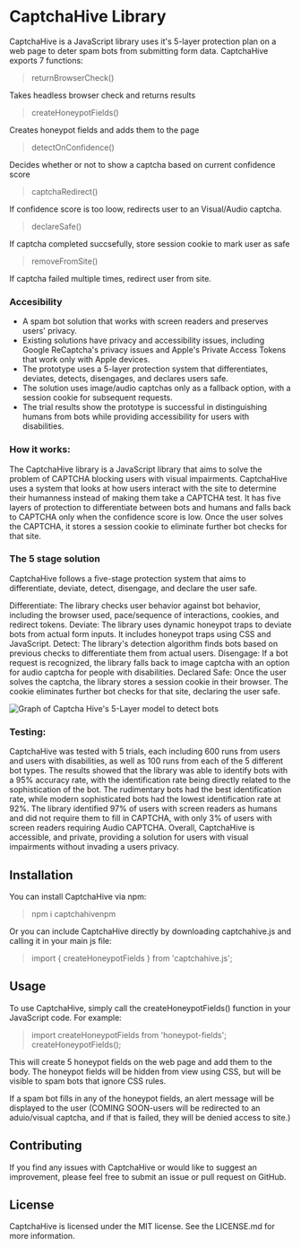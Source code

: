 # CaptchaHive Library

CaptchaHive is a JavaScript library uses it's 5-layer protection plan on a web page to deter spam bots from submitting form data. CaptchaHive exports 7 functions:
> returnBrowserCheck()

Takes headless browser check and returns results

> createHoneypotFields()

Creates honeypot fields and adds them to the page

> detectOnConfidence()

Decides whether or not to show a captcha based on current confidence score

> captchaRedirect()

If confidence score is too loow, redirects user to an Visual/Audio captcha.

> declareSafe()

If captcha completed succsefully, store session cookie to mark user as safe

> removeFromSite()

If captcha failed multiple times, redirect user from site.

### Accesibility

* A spam bot solution that works with screen readers and preserves users' privacy.
* Existing solutions have privacy and accessibility issues, including Google ReCaptcha's privacy issues and Apple's Private Access Tokens that work only with Apple devices.
* The prototype uses a 5-layer protection system that differentiates, deviates, detects, disengages, and declares users safe.
* The solution uses image/audio captchas only as a fallback option, with a session cookie for subsequent requests.
* The trial results show the prototype is successful in distinguishing humans from bots while providing accessibility for users with disabilities.


### How it works: 
The CaptchaHive library is a JavaScript library that aims to solve the problem of CAPTCHA blocking users with visual impairments. CaptchaHive uses a system that looks at how users interact with the site to determine their humanness instead of making them take a CAPTCHA test. It has five layers of protection to differentiate between bots and humans and falls back to CAPTCHA only when the confidence score is low. Once the user solves the CAPTCHA, it stores a session cookie to eliminate further bot checks for that site.

### The 5 stage solution

CaptchaHive follows a five-stage protection system that aims to differentiate, deviate, detect, disengage, and declare the user safe.

Differentiate: The library checks user behavior against bot behavior, including the browser used, pace/sequence of interactions, cookies, and redirect tokens.
Deviate: The library uses dynamic honeypot traps to deviate bots from actual form inputs. It includes honeypot traps using CSS and JavaScript.
Detect: The library's detection algorithm finds bots based on previous checks to differentiate them from actual users.
Disengage: If a bot request is recognized, the library falls back to image captcha with an option for audio captcha for people with disabilities.
Declared Safe: Once the user solves the captcha, the library stores a session cookie in their browser. The cookie eliminates further bot checks for that site, declaring the user safe.

![Graph of Captcha Hive's 5-Layer model to detect bots](https://cdn.discordapp.com/attachments/750817240043094099/1089356218709057697/image.png)

### Testing:
CaptchaHive was tested with 5 trials, each including 600 runs from users and users with disabilities, as well as 100 runs from each of the 5 different bot types. The results showed that the library was able to identify bots with a 95% accuracy rate, with the identification rate being directly related to the sophistication of the bot. The rudimentary bots had the best identification rate, while modern sophisticated bots had the lowest identification rate at 92%. The library identified 97% of users with screen readers as humans and did not require them to fill in CAPTCHA, with only 3% of users with screen readers requiring Audio CAPTCHA. Overall, CaptchaHive is accessible, and private, providing a solution for users with visual impairments without invading a users privacy.


## Installation

You can install CaptchaHive via npm:
> npm i captchahivenpm

Or you can include CaptchaHive directly by downloading captchahive.js and calling it in your main js file:
> import { createHoneypotFields } from 'captchahive.js';

## Usage

To use CaptchaHive, simply call the createHoneypotFields() function in your JavaScript code. For example:

> import createHoneypotFields from 'honeypot-fields';
createHoneypotFields();

This will create 5 honeypot fields on the web page and add them to the body. The honeypot fields will be hidden from view using CSS, but will be visible to spam bots that ignore CSS rules.

If a spam bot fills in any of the honeypot fields, an alert message will be displayed to the user (COMING SOON-users will be redirected to an aduio/visual captcha, and if that is failed, they will be denied access to site.)

## Contributing

If you find any issues with CaptchaHive or would like to suggest an improvement, please feel free to submit an issue or pull request on GitHub.

## License

CaptchaHive is licensed under the MIT license. See the LICENSE.md for more information.
